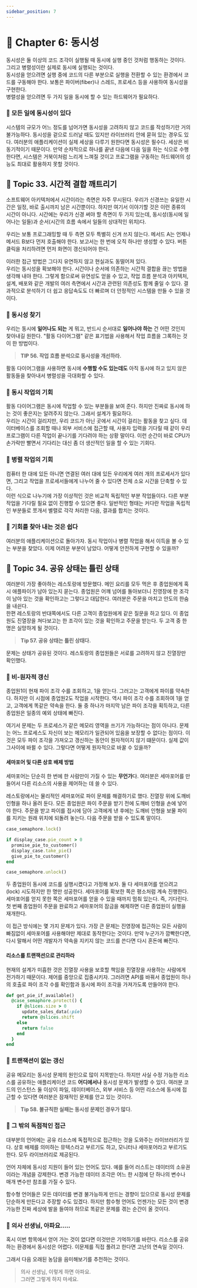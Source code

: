 ```yaml
---
sidebar_position: 7
---
```


# 🤔 Chapter 6: 동시성

동시성은 둘 이상의 코드 조각이 실행될 때 동시에 실행 중인 것처럼 행동하는 것이다. 그리고 병렬성이란 실제로 동시에 실행되는 것이다.   
동시성을 얻으려면 실행 중에 코드의 다른 부분으로 실행을 전환할 수 있는 환경에서 코드를 구동해야 한다. 보통은 파이버(fiber)나 스레드, 프로세스 등을 사용하여 동시성을 구현한다.   
병렬성을 얻으려면 두 가지 일을 동시에 할 수 있는 하드웨어가 필요하다.

### 🥕 모든 일에 동시성이 있다
시스템의 규모가 어느 정도를 넘어가면 동시성을 고려하지 않고 코드를 작성하기란 거의 불가능하다. 동시성을 겉으로 드러날 때도 있지만 라이브러리 안에 묻혀 있는 경우도 있다. 여러분의 애플리케이션이 실제 세상을 다루기 원한다면 동시성은 필수다. 세상은 비동기적이기 때문이다. 만약 순차적으로 하나를 끝낸 다음에 다음 일을 하는 식으로 수행한다면, 시스템은 거북이처럼 느리게 느껴질 것이고 프로그램을 구동하는 하드웨어의 성능도 최대로 활용하지 못할 것이다.   

## 🍭 Topic 33. 시간적 결합 깨트리기
소프트웨어 아키텍처에서 시간이라는 측면은 자주 무시된다. 우리가 신경쓰는 유일한 시간은 일정, 바로 출시까지 남은 시간뿐이다. 하지만 여기서 이야기할 것은 이런 종류의 시간이 아니다. 시간에는 우리가 신경 써야 할 측면이 두 가지 있는데, 동시성(동시에 일어나는 일들)과 순서(시간의 흐름 속에서 일들의 상대적인 위치)다.   

우리는 보통 프로그래밍할 때 두 측면 모두 특별히 신겨 쓰지 않는다. 메서드 A는 언제나 메서드 B보다 먼저 호출해야 한다. 보고서는 한 번에 오직 하나만 생성할 수 있다. 버튼 클릭을 처리하려면 먼저 화면이 갱신되어야 한다.   

이러한 접근 방법은 그다지 유연하지 않고 현실과도 동떨어져 있다.   
우리는 동시성을 확보해야 한다. 시간이나 순서에 의존하는 시간적 결합을 끊는 방법을 생각해 내야 한다. 그렇게 함으로써 유연성도 얻을 수 있고, 작업 흐름 분석과 아키텍처, 설계, 배포와 같은 개발의 여러 측면에서 시간과 관련된 의존성도 함께 줄일 수 있다. 결과적으로 분석하기 더 쉽고 응답속도도 더 빠르며 더 안정적인 시스템을 만들 수 있을 것이다.

### 🥕 동시성 찾기
우리는 동시에 **일어나도 되는** 게 뭐고, 반드시 순서대로 **일어나야 하는** 건 어떤 것인지 찾아내길 원한다. "활동 다이어그램" 같은 표기법을 사용해서 작업 흐름을 그록하는 것이 한 방법이다.

> **TIP 56. 작업 흐름 분석으로 동시성을 개선하라.**

활동 다이어그램을 사용하면 동시에 **수행할 수도 있는데도** 아직 동시에 하고 있지 않은 활동들을 찾아내서 병렬성을 극대화할 수 있다.

### 🥕 동시 작업의 기회
활동 다이어그램은 동시에 작업할 수 있는 부분들을 보여 준다. 하지만 진짜로 동시에 하는 것이 좋은지는 알려주지 않는다. 그래서 설계가 필요하다.   
우리는 시간이 걸리지만, 우리 코드가 아닌 곳에서 시간이 걸리는 활동을 찾고 싶다. 데이터베이스를 조회할 때나 외부 서비스에 접근할 때, 사용자 입력을 기다릴 때 같이 우리 프로그램이 다른 작업이 끝나기를 기다려야 하는 상황 말이다. 이런 순간이 바로 CPU가 손가락만 빨면서 기다리는 대신 좀 더 생산적인 일을 할 수 있는 기회다.

### 🥕 병렬 작업의 기회
컴퓨터 한 대에 있든 아니면 연결된 여러 대에 있든 우리에게 여러 개의 프로세서가 있다면, 그리고 작업을 프로세서들에게 나누어 줄 수 있다면 전체 소요 시간을 단축할 수 있다.   
이런 식으로 나누기에 가장 이상적인 것은 비교적 독립적인 부분 작업들이다. 다른 부분 작업을 기다릴 필요 없이 진행할 수 있으면 좋다. 일반적인 형태는 커다란 작업을 독립적인 부분들로 쪼개서 별렬로 각각 처리한 다음, 결과를 합치는 것이다.   

### 🥕 기회를 찾아 내는 것은 쉽다
여러분의 애플리케이션으로 돌아가자. 동시 작업이나 병렬 작업을 해서 이득을 볼 수 있는 부분을 찾았다. 이제 어려운 부분이 남았다. 어떻게 안전하게 구현할 수 있을까?

## 🍭 Topic 34. 공유 상태는 틀린 상태

여러분이 가장 좋아하는 레스토랑에 방문했다. 메인 요리를 모두 먹은 후 종업원에게 혹시 애플파이가 남아 있는지 묻는다. 종업원은 어꺠 넘어를 돌아보더니 진영장에 한 조각이 남아 있는 것을 확인하고는 그렇다고 대답한다. 여러분은 주문을 마치고 안도의 한숨을 내쉰다.   
한편 레스토랑의 반대쪽에서도 다른 고객이 종업원에게 같은 질문을 하고 있다. 이 종업원도 진열장을 쳐다보고는 한 조각이 있는 것을 확인하고 주문을 받는다. 두 고객 중 한 명은 실망하게 될 것이다.

> **Tip 57. 공유 상태는 틀린 상태다.**

문제는 상태가 공유된 것이다. 레스토랑의 종업원들은 서로를 고려하지 않고 진열장만 확인했다.

### 🥕 비-원자적 갱신

종업원1이 현재 파이 조각 수를 조회하고, 1을 얻는다. 그러고는 고객에게 파이를 약속한다. 하지만 이 시점에 종업원2도 작업을 시작한다. 역시 파이 조각 수를 조회하여 1을 얻고, 고객에게 똑같은 약속을 한다. 둘 중 하나가 마지막 남은 파이 조각을 획득하고, 다른 종업원은 일종의 예외 상태에 빠진다.   

여기서 문제는 두 프로세스가 같은 메모리 영역을 쓰기가 가능하다는 점이 아니다. 문제는 어느 프로세스도 자신이 보는 메모리가 일관되어 있음을 보장할 수 없다는 점이다. 이것은 모두 파이 조각을 가져오고 갱신하는 동안이 원자적이지 않기 떄문이다. 실제 값이 그사이에 바뀔 수 있다. 그렇다면 어떻게 원자적으로 바꿀 수 있을까?

#### 세마포어 및 다른 상호 배제 방법
세마포어는 단순히 한 번에 한 사람만이 가질 수 있는 **무언가**다. 여러분은 세마포어를 만들어서 다른 리소스의 사용을 제어하는 데 쓸 수 있다.   

레스토랑에서는 물리적인 세마포어로 파이 문제를 해결하기로 했다. 진열장 위에 도깨비 인형을 하나 올려 둔다. 모든 종업원은 파이 주문을 받기 전에 도깨비 인형을 손에 넣어야 한다. 주문을 받고 파이를 접시에 담아 고객에게 낸 후에는 도깨비 인형을 보물 파이를 지키는 원래 위치에 되돌려 놓는다. 다음 주문을 받을 수 있도록 말이다.

```ruby
case_semaphore.lock()

if display_case.pie_count > 0
  promise_pie_to_customer()
  display_case.take_pie()
  give_pie_to_customer()
end

case_semaphore.unlock()
```

두 종업원이 동시에 코드를 실행시켰다고 가정해 보자. 둘 다 세마포어를 얻으려고(lock) 시도하지만 한 명만 성공한다. 세마포어를 확보한 쪽은 평소처럼 계속 진행한다. 세마포어를 얻지 못한 쪽은 세마포어를 얻을 수 있을 때까지 멈춰 있는다. 즉, 기다린다. 첫 번째 종업원이 주문을 완료하고 세마포어의 잠금을 해제하면 다른 종업원이 실행을 재개한다.   

이 접근 방식에는 몇 가지 문제가 있다. 가장 큰 문제는 진영장에 접근하는 모든 사람이 빠짐없이 세마포어를 사용해야만 제대로 동작한다는 것이다. 만약 누군가가 깜빡한다면, 다시 말해서 어떤 개발자가 약속을 지키지 않는 코드를 쓴다면 다시 혼돈에 빠진다.

#### 리소스를 트랜잭션으로 관리하라
현재의 설계가 미흡한 것은 진열장 사용을 보호할 책임을 진열장을 사용하는 사람에게 전가하기 때문이다. 제어를 중앙으로 집중시키자. 그러려면 API를 바꿔서 종업원이 하나의 호출로 파이 조각 수를 확인함과 동시에 파이 조각을 가져가도록 만들어야 한다.   

```ruby
def get_pie_if_available()
  @case_semaphore.protect() {
    if @slices.size > 0
      update_sales_data(:pie)
      return @slices.shift
    else
      return false
    end
  }
end
```

### 🥕 트랜잭션이 없는 갱신
공유 메모리는 동시성 문제의 원인으로 많이 지목받는다. 하지만 사실 수정 가능한 리소스를 공유하는 애플리케이션 코드 **어디에서나** 동시성 문제가 발생할 수 있다. 여러분 코드의 인스턴스 둘 이상이 파일, 데이터베이스, 외부 서비스 등 어떤 리소스에 동시에 접근할 수 있다면 여러분은 잠재적인 문제를 안고 있는 것이다.   

> **Tip 58. 불규칙한 실패는 동시성 문제인 경우가 많다.**

### 🥕 그 밖의 독점적인 접근
대부분의 언어에는 공유 리소스에 독접적으로 접근하는 것을 도와주는 라이브러리가 있다. 상호 배제를 의미하는 뮤텍스라고 부르기도 하고, 모니터나 세마포어라고 부르기도 한다. 모두 라이브러리로 제공된다.   

언어 자체에 동시성 지원이 들어 있는 언어도 있다. 예를 들어 러스트는 데이터의 소유권이라는 개념을 강제한다. 변경 가능한 데이터 조각은 어느 한 시점에 단 하나의 변수나 매개 변수만 참조를 가질 수 있다.   

함수형 언어들은 모든 데이터를 변경 불가능하게 만드는 경향이 있으므로 동시성 문제를 단순하게 만든다고 주장할 수도 있겠다. 하지만 함수형 언어도 언젠가는 모든 것이 변경 가능한 진짜 세상에 발을 들여야 하므로 똑같은 문제를 겪는 순간이 올 것이다.

### 🥕 의사 선생님, 아파요.....
혹시 이번 항목에서 얻어 가는 것이 없다면 이것만은 기억하기를 바란다. 리소스를 공유하는 환경에서 동시성은 어렵다. 이문제를 직접 풀려고 한다면 고난의 연속일 것이다.   

그래서 다음 오래된 농담을 음미해보기를 추천하는 것이다.

> 의사 선생님, 이렇게 하면 아파요.   
> 그러면 그렇게 하지 마세요.
